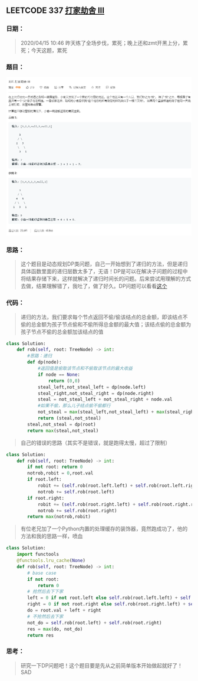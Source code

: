 ## LEETCODE 337 [打家劫舍 III](https://leetcode-cn.com/problems/house-robber-iii/)

### 日期：

> 2020/04/15 10:46 昨天练了全场步伐，累死；晚上还和zmt开黑上分，累死；今天这题，累死

### 题目：

![text](https://github.com/zjuzhfbloodz/LeetCode/blob/master/questions/0337.png?raw=true)

### 思路：

> 这个题目是动态规划DP类问题，自己一开始想到了递归的方法，但是递归具体函数里面的递归层数太多了，无语！DP是可以在解决子问题的过程中将结果存储下来，这样就解决了递归时间长的问题。后来尝试用理解的方式去做，结果理解错了，我吐了，做了好久。DP问题可以看看[这个]( https://www.zhihu.com/question/39948290/answer/883302989 )
### 代码：

> 递归的方法，我们要求每个节点返回不偷/偷该结点的总金额，即该结点不偷的总金额为孩子节点偷和不偷所得总金额的最大值；该结点偷的总金额为孩子节点不偷的总金额加该结点的值
>

```python
class Solution:
    def rob(self, root: TreeNode) -> int:
        #思路：递归
        def dp(node):
            #返回值是偷取该节点和不偷取该节点的最大收益
            if node == None:
                return (0,0)
            steal_left,not_steal_left = dp(node.left)
            steal_right,not_steal_right = dp(node.right)
            steal = not_steal_left + not_steal_right + node.val
            #如果不偷，那么儿子结点偷不偷都行
            not_steal = max(steal_left,not_steal_left) + max(steal_right,not_steal_right)
            return (steal,not_steal)
        steal,not_steal = dp(root)
        return max(steal,not_steal)
```
>  自己的错误的思路（其实不是错误，就是跑得太慢，超过了限制）
```python
class Solution:
    def rob(self, root: TreeNode) -> int:
        if not root: return 0
        notrob,robit = 0,root.val
        if root.left: 
            robit += (self.rob(root.left.left) + self.rob(root.left.right))
            notrob += self.rob(root.left)
        if root.right: 
            robit += (self.rob(root.right.left) + self.rob(root.right.right))
            notrob += self.rob(root.right)
        return max(notrob,robit)
```
> 有位老兄加了一个Python内置的处理缓存的装饰器，竟然跑成功了，他的方法和我的思路一样，喷血
```python
class Solution:
    import functools
    @functools.lru_cache(None)
    def rob(self, root: TreeNode) -> int:
        # base case
        if not root:
            return 0
        # 抢然后去下下家
        left = 0 if not root.left else self.rob(root.left.left) + self.rob(root.left.right)
        right = 0 if not root.right else self.rob(root.right.left) + self.rob(root.right.right)
        do = root.val + left + right
        # 不抢然后去下家
        not_do = self.rob(root.left) + self.rob(root.right)
        res = max(do, not_do)
        return res
```

### 思考：

> 研究一下DP问题吧！这个题目要是先从之前简单版本开始做起就好了！SAD
